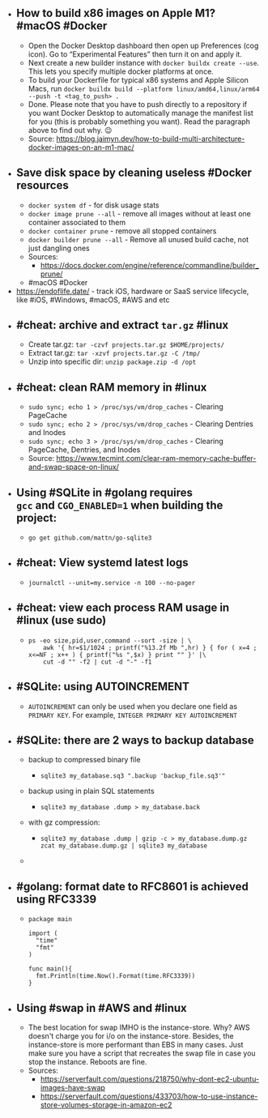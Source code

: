 - ## How to build x86 images on Apple M1? #macOS #Docker
	- Open the Docker Desktop dashboard then open up Preferences (cog icon). Go to “Experimental Features” then turn it on and apply it.
	- Next create a new builder instance with `docker buildx create --use`. This lets you specify multiple docker platforms at once.
	- To build your Dockerfile for typical x86 systems and Apple Silicon Macs, run `docker buildx build --platform linux/amd64,linux/arm64 --push -t <tag_to_push> .`
	- Done. Please note that you have to push directly to a repository if you want Docker Desktop to automatically manage the manifest list for you (this is probably something you want). Read the paragraph above to find out why. 😉
	- Source: https://blog.jaimyn.dev/how-to-build-multi-architecture-docker-images-on-an-m1-mac/
- ## Save disk space by cleaning useless #Docker resources
	- `docker system df` - for disk usage stats
	- `docker image prune --all` - remove all images without at least one container associated to them
	- `docker container prune` - remove all stopped containers
	- `docker builder prune --all` - Remove all unused build cache, not just dangling ones
	- Sources:
		- https://docs.docker.com/engine/reference/commandline/builder_prune/
	- #macOS #Docker
- https://endoflife.date/ - track iOS, hardware or SaaS service lifecycle, like #iOS, #Windows, #macOS, #AWS and etc
- ## #cheat: archive and extract `tar.gz` #linux
	- Create tar.gz: `tar -czvf projects.tar.gz $HOME/projects/`
	- Extract tar.gz: `tar -xzvf projects.tar.gz -C /tmp/`
	- Unzip into specific dir: `unzip package.zip -d /opt`
- ## #cheat: clean RAM memory in #linux
	- `sudo sync; echo 1 > /proc/sys/vm/drop_caches` - Clearing PageCache
	- `sudo sync; echo 2 > /proc/sys/vm/drop_caches` - Clearing Dentries and Inodes
	- `sudo sync; echo 3 > /proc/sys/vm/drop_caches` - Clearing PageCache, Dentries, and Inodes
	- Source: https://www.tecmint.com/clear-ram-memory-cache-buffer-and-swap-space-on-linux/
- ## Using #SQLite in #golang requires `gcc` and `CGO_ENABLED=1` when building the project:
	- `go get github.com/mattn/go-sqlite3`
- ## #cheat: View systemd latest logs
	- ```
	  journalctl --unit=my.service -n 100 --no-pager
	  ```
- ## #cheat: view each process RAM usage in #linux (use sudo)
	- ```
	  ps -eo size,pid,user,command --sort -size | \
	      awk '{ hr=$1/1024 ; printf("%13.2f Mb ",hr) } { for ( x=4 ; x<=NF ; x++ ) { printf("%s ",$x) } print "" }' |\
	      cut -d "" -f2 | cut -d "-" -f1
	  ```
- ## #SQLite: using AUTOINCREMENT
	- `AUTOINCREMENT` can only be used when you declare one field as `PRIMARY KEY`. For example, `INTEGER PRIMARY KEY AUTOINCREMENT`
- ## #SQLite: there are 2 ways to backup database
	- backup to compressed binary file
		- ```
		  sqlite3 my_database.sq3 ".backup 'backup_file.sq3'"
		  ```
	- backup using in plain SQL statements
		- ```
		  sqlite3 my_database .dump > my_database.back
		  ```
	- with gz compression:
		- ```
		  sqlite3 my_database .dump | gzip -c > my_database.dump.gz
		  zcat my_database.dump.gz | sqlite3 my_database
		  ```
	-
- ## #golang: format date to RFC8601 is achieved using RFC3339
	- ```
	  package main
	  
	  import (
	    "time"
	    "fmt"
	  )
	  
	  func main(){
	    fmt.Println(time.Now().Format(time.RFC3339))
	  }
	  ```
- ## Using #swap in #AWS and #linux
	- The best location for swap IMHO is the instance-store. Why? AWS doesn't charge you for i/o on the instance-store. Besides, the instance-store is more performant than EBS in many cases. Just make sure you have a script that recreates the swap file in case you stop the instance. Reboots are fine.
	- Sources:
		- https://serverfault.com/questions/218750/why-dont-ec2-ubuntu-images-have-swap
		- https://serverfault.com/questions/433703/how-to-use-instance-store-volumes-storage-in-amazon-ec2